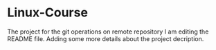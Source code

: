 # Linux-Course
The project for the git operations on remote repository
 I am editing the README file. Adding some more details about the project decription.
